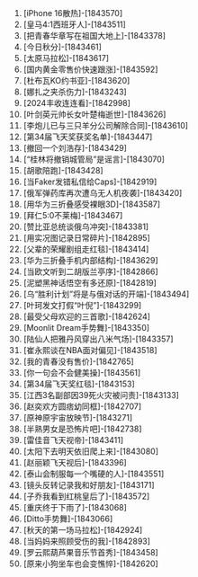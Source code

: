 
1. [iPhone 16散热]-[1843570]
1. [皇马4:1西班牙人]-[1843511]
1. [把青春华章写在祖国大地上]-[1843378]
1. [今日秋分]-[1843461]
1. [太原马拉松]-[1843617]
1. [国内黄金零售价快速跟涨]-[1843592]
1. [杜布瓦KO约书亚]-[1843620]
1. [娜扎之夹杀伤力]-[1843243]
1. [2024丰收连连看]-[1842998]
1. [叶剑英元帅长女叶楚梅逝世]-[1843626]
1. [李炮儿已与三只羊分公司解除合同]-[1843610]
1. [第34届飞天奖获奖名单]-[1843447]
1. [撤回一个刘浩存]-[1843429]
1. [“桂林将撤销城管局”是谣言]-[1843070]
1. [胡歌陪跑]-[1843428]
1. [当Faker发错私信给Caps]-[1842919]
1. [俄军弹药库再次遭乌无人机夜袭]-[1843420]
1. [用华为三折叠感受裸眼3D]-[1843587]
1. [拜仁5:0不莱梅]-[1843467]
1. [赞比亚总统谈俄乌冲突]-[1843381]
1. [用实况图记录日常碎片]-[1842895]
1. [父辈的荣耀剧组走红毯]-[1843414]
1. [华为三折叠手机内部结构]-[1843629]
1. [当欧文听到二胡版兰亭序]-[1842866]
1. [泥塑黑神话悟空有多还原]-[1842819]
1. [乌“胜利计划”将是与俄对话的开端]-[1843494]
1. [叶珂发文打假“叶倪”]-[1843299]
1. [最受父母欢迎的三首歌]-[1842624]
1. [Moonlit Dream手势舞]-[1843350]
1. [陆仙人把雅丹风穿出八米气场]-[1843357]
1. [崔永熙谈在NBA面对偏见]-[1843518]
1. [我的青春没有售价]-[1842765]
1. [你一句会不会健美操]-[1843561]
1. [第34届飞天奖红毯]-[1843153]
1. [江西3名副部因39死火灾被问责]-[1843133]
1. [赵奕欢方圆痞幼同框]-[1842707]
1. [原神原宇宙放映节]-[1843271]
1. [半熟男女是恐怖片吧]-[1842738]
1. [雷佳音飞天视帝]-[1843411]
1. [太阳下去明天依旧爬上来]-[1843080]
1. [赵丽颖飞天视后]-[1843396]
1. [泰山会制服每一个嘴硬的人]-[1843551]
1. [镜头反转记录我和好朋友]-[1843171]
1. [子乔我看到红桃皇后了]-[1843572]
1. [重庆终于下雨了]-[1843068]
1. [Ditto手势舞]-[1843066]
1. [秋天的第一场马拉松]-[1842924]
1. [当妈妈来照顾受伤的我]-[1842893]
1. [罗云熙葫芦果音乐节首秀]-[1843458]
1. [原来小狗坐车也会变憔悴]-[1842620]